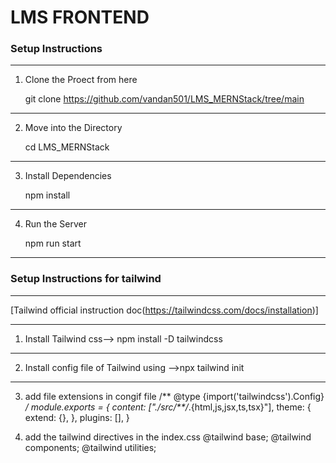 # LMS FRONTEND

### Setup Instructions

***********************************************************************
1. Clone the Proect from here

    git clone https://github.com/vandan501/LMS_MERNStack/tree/main

***********************************************************************    
2. Move into the Directory

    cd LMS_MERNStack 

***********************************************************************    
3. Install Dependencies

    npm install
***********************************************************************    
4. Run the Server

    npm run start

***********************************************************************    

### Setup Instructions for tailwind
***********************************************************************    
[Tailwind official instruction doc(https://tailwindcss.com/docs/installation)]

***********************************************************************    
1. Install Tailwind css--> npm install -D tailwindcss

***********************************************************************    
2. Install config file of Tailwind using -->npx tailwind init

***********************************************************************    
3. add file extensions in congif file
    /** @type {import('tailwindcss').Config} */
    module.exports = {
    content: ["./src/**/*.{html,js,jsx,ts,tsx}"],
    theme: {
     extend: {},
    },
    plugins: [],
    }

4. add the tailwind directives in the index.css
        @tailwind base;
        @tailwind components;
        @tailwind utilities;    



